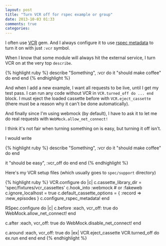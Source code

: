 ```yaml
---
layout: post
title: "Turn VCR off for rspec example or group"
date: 2013-10-03 01:33
comments: true
categories: 
---
```


I often use [VCR](https://github.com/vcr/vcr) gem.
And I always configure it to use [rspec metadata](https://www.relishapp.com/vcr/vcr/v/2-6-0/docs/test-frameworks/usage-with-rspec-metadata) to turn it on with just `:vcr` symbol. 

When I know that some module will always hit the external service,
I turn VCR on at the very top `describe`.

{% highlight ruby %}
describe "Something", :vcr do
  it "should make coffee" do
  end
end
{% endhighlight %}

And when I add a new example, I want all requests to be live, until I get my test pass.
I can run any code without VCR in `VCR.turned_off do ... end` block. I must eject the loaded cassette before with `VCR.eject_cassette` (there must be a reason why it can't be done automatically).

And finally since I'm using webmock (by default), I have to ask it to let me do real requests with `WebMock.allow_net_connect!`

I think it's not fair when turning something on is easy, but turning it off isn't.

I would write

{% highlight ruby %}
describe "Something", :vcr do
  it "should make coffee" do
  end

  it "should be easy", :vcr_off do
  end
end
{% endhighlight %}

Here's my VCR setup files (which usually goes to `spec/support` directory)

{% highlight ruby %}
VCR.configure do |c|
  c.cassette_library_dir = 'spec/fixtures/vcr_cassettes'
  c.hook_into :webmock # or :fakeweb
  c.ignore_localhost          = true
  c.default_cassette_options  = { :record => :new_episodes }
  c.configure_rspec_metadata!
end

RSpec.configure do |c|
  c.before :each, vcr_off: true do
    WebMock.allow_net_connect!
  end

  c.after :each, vcr_off: true do
    WebMock.disable_net_connect!
  end

  c.around :each, vcr_off: true do |ex|
    VCR.eject_cassette
    VCR.turned_off do
      ex.run
    end
  end
end
{% endhighlight %}
